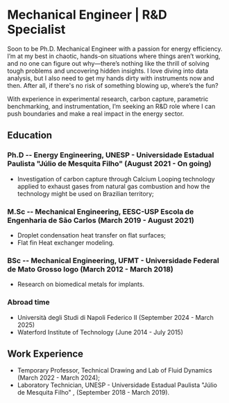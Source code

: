 # Mechanical Engineer | R&D Specialist

Soon to be Ph.D. Mechanical Engineer with a passion for energy efficiency. I’m at my best in chaotic, hands-on situations where things aren’t working, and no one can figure out why—there’s nothing like the thrill of solving tough problems and uncovering hidden insights. I love diving into data analysis, but I also need to get my hands dirty with instruments now and then. After all, if there's no risk of something blowing up, where’s the fun?

With experience in experimental research, carbon capture, parametric benchmarking, and instrumentation, I’m seeking an R&D role where I can push boundaries and make a real impact in the energy sector.

## Education

### Ph.D -- Energy Engineering, UNESP - Universidade Estadual Paulista "Júlio de Mesquita Filho" (August 2021 - On going)
* Investigation of carbon capture through Calcium Looping technology applied to exhaust gases from natural gas combustion and how the technology might be used on Brazilian territory;
  
### M.Sc -- Mechanical Engineering, EESC-USP Escola de Engenharia de São Carlos (March 2019 - August 2021) 
* Droplet condensation heat transfer on flat surfaces;
* Flat fin Heat exchanger modeling.
  
### BSc -- Mechanical Engineering, UFMT - Universidade Federal de Mato Grosso logo (March 2012 - March 2018)
* Research on biomedical metals for implants.
  
### Abroad time
* Università degli Studi di Napoli Federico II (September 2024 - March 2025)
* Waterford Institute of Technology (June 2014 - July 2015)

## Work Experience
* Temporary Professor, Technical Drawing and Lab of Fluid Dynamics (March 2022 - March 2024);
* Laboratory Technician, UNESP - Universidade Estadual Paulista "Júlio de Mesquita Filho" , (September 2018 - March 2019).

